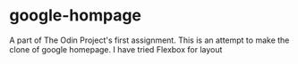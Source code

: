 # google-hompage

A part of The Odin Project's first assignment. This is an attempt to make the clone of google homepage.
I have tried Flexbox for layout
